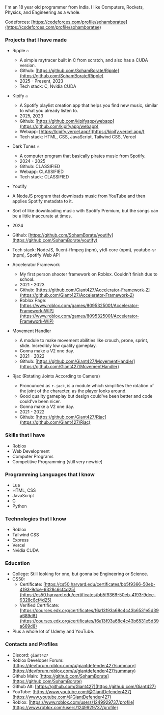 I'm an 18 year old programmer from India. I like Computers, Rockets, Physics, and Engineering as a whole.

Codeforces: [https://codeforces.com/profile/sohamboratee](https://codeforces.com/profile/sohamboratee)

### Projects that I have made
- Ripple `🔥`
  - A simple raytracer built in C from scratch, and also has a CUDA version.
  - Github: [https://github.com/SohamBorate/Ripple](https://github.com/SohamBorate/Ripple)
  - 2025 - Present, 2023
  - Tech stack: C, Nvidia CUDA

- Kipify `🔥`
  - A Spotify playlist creation app that helps you find new music, similar to what you already listen to.
  - 2025, 2023
  - Github: [https://github.com/kipifyapp/webapp](https://github.com/kipifyapp/webapp)
  - Webapp: [https://kipify.vercel.app/](https://kipify.vercel.app/)
  - Tech stack: HTML, CSS, JavaScript, Tailwind CSS, Vercel
 
- Dark Tunes `🔥`
  - A computer program that basically pirates music from Spotify.
  - 2024 - 2025
  - Github: CLASSIFIED
  - Webapp: CLASSIFIED
  - Tech stack: CLASSIFIED

 - Youtify
  - A NodeJS program that downloads music from YouTube and then applies Spotify metadata to it.
  - Sort of like downloading music with Spotify Premium, but the songs can be a little inaccurate at times.
  - 2024
  - Github: [https://github.com/SohamBorate/youtify](https://github.com/SohamBorate/youtify)
  - Tech stack: NodeJS, fluent-ffmpeg (npm), ytdl-core (npm), youtube-sr (npm), Spotify Web API

- Accelerator Framework
  - My first person shooter framework on Roblox. Couldn't finish due to school.
  - 2021 - 2023
  - Github: [https://github.com/Giant427/Accelerator-Framework-2](https://github.com/Giant427/Accelerator-Framework-2)
  - Roblox Page: [https://www.roblox.com/games/8095325001/Accelerator-Framework-WIP](https://www.roblox.com/games/8095325001/Accelerator-Framework-WIP)
 
- Movement Handler
  - A module to make movement abilities like crouch, prone, sprint, slide. Incredibly low quality gameplay.
  - Gonna make a V2 one day.
  - 2021 - 2022
  - Github: [https://github.com/Giant427/MovementHandler](https://github.com/Giant427/MovementHandler)
 
- Rjac (Rotating Joints According to Camera)
  - Pronounced as `r-jack`, is a module which simplifies the rotation of the joint of the character, as the player looks around.
  - Good quality gameplay but design could've been better and code could've been nicer.
  - Gonna make a V2 one day.
  - 2021 - 2022
  - Github: [https://github.com/Giant427/Rjac](https://github.com/Giant427/Rjac)

### Skills that I have
- Roblox
- Web Development
- Computer Programs
- Competitive Programming (still very newbie)

### Programming Languages that I know
- Lua
- HTML, CSS
- JavaScript
- C
- Python

### Technologies that I know
- Roblox
- Tailwind CSS
- Express
- Vercel
- Nvidia CUDA

### Education
- College: Still looking for one, but gonna be Engineering or Science.
- CS50:
  - Certificate: [https://cs50.harvard.edu/certificates/bb5f9366-50eb-4193-9dce-9328c6cf4d25](https://cs50.harvard.edu/certificates/bb5f9366-50eb-4193-9dce-9328c6cf4d25)
  - Verified Certificate: [https://courses.edx.org/certificates/f6a13f93a68c4c43b6531e5d39a689d8](https://courses.edx.org/certificates/f6a13f93a68c4c43b6531e5d39a689d8)
- Plus a whole lot of Udemy and YouTube.

### Contacts and Profiles
- Discord: `giant427`
- Roblox Developer Forum: [https://devforum.roblox.com/u/giantdefender427/summary](https://devforum.roblox.com/u/giantdefender427/summary)
- Github Main: [https://github.com/SohamBorate](https://github.com/SohamBorate)
- Github Alt: [https://github.com/Giant427](https://github.com/Giant427)
- YouTube: [https://www.youtube.com/@GiantDefender427](https://www.youtube.com/@GiantDefender427)
- Roblox: [https://www.roblox.com/users/1249929737/profile](https://www.roblox.com/users/1249929737/profile)
